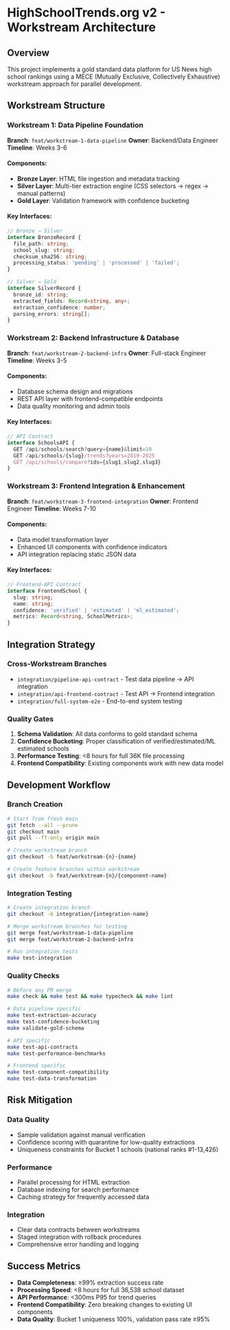 # HighSchoolTrends.org v2 - Workstream Architecture

## Overview
This project implements a gold standard data platform for US News high school rankings using a MECE (Mutually Exclusive, Collectively Exhaustive) workstream approach for parallel development.

## Workstream Structure

### Workstream 1: Data Pipeline Foundation
**Branch**: `feat/workstream-1-data-pipeline`
**Owner**: Backend/Data Engineer
**Timeline**: Weeks 3-6

#### Components:
- **Bronze Layer**: HTML file ingestion and metadata tracking
- **Silver Layer**: Multi-tier extraction engine (CSS selectors → regex → manual patterns)
- **Gold Layer**: Validation framework with confidence bucketing

#### Key Interfaces:
```typescript
// Bronze → Silver
interface BronzeRecord {
  file_path: string;
  school_slug: string;
  checksum_sha256: string;
  processing_status: 'pending' | 'processed' | 'failed';
}

// Silver → Gold
interface SilverRecord {
  bronze_id: string;
  extracted_fields: Record<string, any>;
  extraction_confidence: number;
  parsing_errors: string[];
}
```

### Workstream 2: Backend Infrastructure & Database
**Branch**: `feat/workstream-2-backend-infra`
**Owner**: Full-stack Engineer
**Timeline**: Weeks 3-5

#### Components:
- Database schema design and migrations
- REST API layer with frontend-compatible endpoints
- Data quality monitoring and admin tools

#### Key Interfaces:
```typescript
// API Contract
interface SchoolsAPI {
  GET /api/schools/search?query={name}&limit=10
  GET /api/schools/{slug}/trends?years=2019-2025
  GET /api/schools/compare?ids={slug1,slug2,slug3}
}
```

### Workstream 3: Frontend Integration & Enhancement  
**Branch**: `feat/workstream-3-frontend-integration`
**Owner**: Frontend Engineer
**Timeline**: Weeks 7-10

#### Components:
- Data model transformation layer
- Enhanced UI components with confidence indicators
- API integration replacing static JSON data

#### Key Interfaces:
```typescript
// Frontend-API Contract
interface FrontendSchool {
  slug: string;
  name: string;
  confidence: 'verified' | 'estimated' | 'ml_estimated';
  metrics: Record<string, SchoolMetrics>;
}
```

## Integration Strategy

### Cross-Workstream Branches
- `integration/pipeline-api-contract` - Test data pipeline → API integration
- `integration/api-frontend-contract` - Test API → Frontend integration  
- `integration/full-system-e2e` - End-to-end system testing

### Quality Gates
1. **Schema Validation**: All data conforms to gold standard schema
2. **Confidence Bucketing**: Proper classification of verified/estimated/ML estimated schools
3. **Performance Testing**: <8 hours for full 36K file processing
4. **Frontend Compatibility**: Existing components work with new data model

## Development Workflow

### Branch Creation
```bash
# Start from fresh main
git fetch --all --prune
git checkout main  
git pull --ff-only origin main

# Create workstream branch
git checkout -b feat/workstream-{n}-{name}

# Create feature branches within workstream
git checkout -b feat/workstream-{n}/{component-name}
```

### Integration Testing
```bash
# Create integration branch
git checkout -b integration/{integration-name}

# Merge workstream branches for testing
git merge feat/workstream-1-data-pipeline
git merge feat/workstream-2-backend-infra

# Run integration tests
make test-integration
```

### Quality Checks
```bash
# Before any PR merge
make check && make test && make typecheck && make lint

# Data pipeline specific
make test-extraction-accuracy
make test-confidence-bucketing  
make validate-gold-schema

# API specific
make test-api-contracts
make test-performance-benchmarks

# Frontend specific
make test-component-compatibility
make test-data-transformation
```

## Risk Mitigation

### Data Quality
- Sample validation against manual verification
- Confidence scoring with quarantine for low-quality extractions
- Uniqueness constraints for Bucket 1 schools (national ranks #1-13,426)

### Performance
- Parallel processing for HTML extraction
- Database indexing for search performance
- Caching strategy for frequently accessed data

### Integration
- Clear data contracts between workstreams
- Staged integration with rollback procedures
- Comprehensive error handling and logging

## Success Metrics

- **Data Completeness**: ≥99% extraction success rate
- **Processing Speed**: <8 hours for full 36,538 school dataset
- **API Performance**: <300ms P95 for trend queries
- **Frontend Compatibility**: Zero breaking changes to existing UI components
- **Data Quality**: Bucket 1 uniqueness 100%, validation pass rate ≥95%